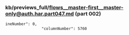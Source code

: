 ### kb/previews_full/flows__master-first__master-only@auth.har.part047.md (part 002)

```md
ineNumber": 0,
                "columnNumber": 5760
            
```

```
